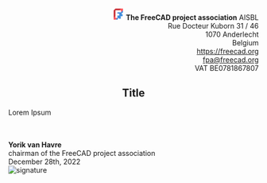 <div align=right>
<img src="../../images/logos/FreeCAD-symbol-square/FreeCAD-symbol-square-24.png" style="width:24px;" />  <b>The FreeCAD project association</b> AISBL<br/>
Rue Docteur Kuborn 31 / 46<br/>
1070 Anderlecht<br/>
Belgium<br/>
<a href="https://freecad.org">https://freecad.org</a><br/>
<a href="mailto:fpa@freecad.org">fpa@freecad.org</a><br/>
VAT BE0781867807
</div>

<h2 align=center>Title</h2>

Lorem Ipsum

<div>
<br/><br/>
<b>Yorik van Havre</b><br/>
chairman of the FreeCAD project association<br/>
December 28th, 2022<br/>
</div>

<img src="file:///home/yorik/Documents/Admin/Docs/signature.png" title="" alt="signature" width="200">
